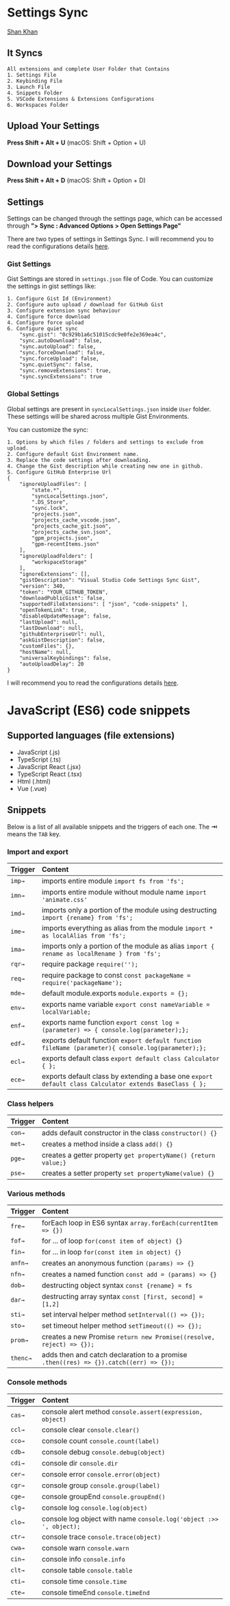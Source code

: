 

# Settings Sync

[Shan Khan](https://marketplace.visualstudio.com/publishers/Shan)

## It Syncs

```
All extensions and complete User Folder that Contains
1. Settings File
2. Keybinding File
3. Launch File
4. Snippets Folder
5. VSCode Extensions & Extensions Configurations
6. Workspaces Folder
```

## Upload Your Settings

**Press Shift + Alt + U** (macOS: Shift + Option + U)

## Download your Settings

**Press Shift + Alt + D** (macOS: Shift + Option + D)

## Settings

Settings can be changed through the settings page, which can be accessed through **"> Sync : Advanced Options > Open Settings Page"**

There are two types of settings in Settings Sync. I will recommend you to read the configurations details [here](https://dev.to/shanalikhan/visual-studio-code-settings-sync-configurations-mn0).

### Gist Settings

Gist Settings are stored in `settings.json` file of Code. You can customize the settings in gist settings like:

```
1. Configure Gist Id (Environment)
2. Configure auto upload / download for GitHub Gist
3. Configure extension sync behaviour
4. Configure force download
4. Configure force upload
6. Configure quiet sync
    "sync.gist": "0c929b1a6c51015cdc9e0fe2e369ea4c",
    "sync.autoDownload": false,
    "sync.autoUpload": false,
    "sync.forceDownload": false,
    "sync.forceUpload": false,
    "sync.quietSync": false,
    "sync.removeExtensions": true,
    "sync.syncExtensions": true
```

### Global Settings

Global settings are present in `syncLocalSettings.json` inside `User` folder. These settings will be shared across multiple Gist Environments.

You can customize the sync:

```
1. Options by which files / folders and settings to exclude from upload.
2. Configure default Gist Environment name.
3. Replace the code settings after downloading.
4. Change the Gist description while creating new one in github.
5. Configure GitHub Enterprise Url
{
    "ignoreUploadFiles": [
        "state.*",
        "syncLocalSettings.json",
        ".DS_Store",
        "sync.lock",
        "projects.json",
        "projects_cache_vscode.json",
        "projects_cache_git.json",
        "projects_cache_svn.json",
        "gpm_projects.json",
        "gpm-recentItems.json"
    ],
    "ignoreUploadFolders": [
        "workspaceStorage"
    ],
    "ignoreExtensions": [],
    "gistDescription": "Visual Studio Code Settings Sync Gist",
    "version": 340,
    "token": "YOUR_GITHUB_TOKEN",
    "downloadPublicGist": false,
    "supportedFileExtensions": [ "json", "code-snippets" ],
    "openTokenLink": true,
    "disableUpdateMessage": false,
    "lastUpload": null,
    "lastDownload": null,
    "githubEnterpriseUrl": null,
    "askGistDescription": false,
    "customFiles": {},
    "hostName": null,
    "universalKeybindings": false,
    "autoUploadDelay": 20
}
```

I will recommend you to read the configurations details [here](https://dev.to/shanalikhan/visual-studio-code-settings-sync-configurations-mn0).



# JavaScript (ES6) code snippets



## Supported languages (file extensions)

- JavaScript (.js)
- TypeScript (.ts)
- JavaScript React (.jsx)
- TypeScript React (.tsx)
- Html (.html)
- Vue (.vue)

## Snippets

Below is a list of all available snippets and the triggers of each one. The **⇥** means the `TAB` key.

### Import and export

| Trigger | Content                                                      |
| :------ | :----------------------------------------------------------- |
| `imp→`  | imports entire module `import fs from 'fs';`                 |
| `imn→`  | imports entire module without module name `import 'animate.css'` |
| `imd→`  | imports only a portion of the module using destructing `import {rename} from 'fs';` |
| `ime→`  | imports everything as alias from the module `import * as localAlias from 'fs';` |
| `ima→`  | imports only a portion of the module as alias `import { rename as localRename } from 'fs';` |
| `rqr→`  | require package `require('');`                               |
| `req→`  | require package to const `const packageName = require('packageName');` |
| `mde→`  | default module.exports `module.exports = {};`                |
| `env→`  | exports name variable `export const nameVariable = localVariable;` |
| `enf→`  | exports name function `export const log = (parameter) => { console.log(parameter);};` |
| `edf→`  | exports default function `export default function fileName (parameter){ console.log(parameter);};` |
| `ecl→`  | exports default class `export default class Calculator { };` |
| `ece→`  | exports default class by extending a base one `export default class Calculator extends BaseClass { };` |

### Class helpers

| Trigger | Content                                                      |
| :------ | :----------------------------------------------------------- |
| `con→`  | adds default constructor in the class `constructor() {}`     |
| `met→`  | creates a method inside a class `add() {}`                   |
| `pge→`  | creates a getter property `get propertyName() {return value;}` |
| `pse→`  | creates a setter property `set propertyName(value) {}`       |

### Various methods

| Trigger  | Content                                                      |
| :------- | :----------------------------------------------------------- |
| `fre→`   | forEach loop in ES6 syntax `array.forEach(currentItem => {})` |
| `fof→`   | for ... of loop `for(const item of object) {}`               |
| `fin→`   | for ... in loop `for(const item in object) {}`               |
| `anfn→`  | creates an anonymous function `(params) => {}`               |
| `nfn→`   | creates a named function `const add = (params) => {}`        |
| `dob→`   | destructing object syntax `const {rename} = fs`              |
| `dar→`   | destructing array syntax `const [first, second] = [1,2]`     |
| `sti→`   | set interval helper method `setInterval(() => {});`          |
| `sto→`   | set timeout helper method `setTimeout(() => {});`            |
| `prom→`  | creates a new Promise `return new Promise((resolve, reject) => {});` |
| `thenc→` | adds then and catch declaration to a promise `.then((res) => {}).catch((err) => {});` |

### Console methods

| Trigger | Content                                                      |
| :------ | :----------------------------------------------------------- |
| `cas→`  | console alert method `console.assert(expression, object)`    |
| `ccl→`  | console clear `console.clear()`                              |
| `cco→`  | console count `console.count(label)`                         |
| `cdb→`  | console debug `console.debug(object)`                        |
| `cdi→`  | console dir `console.dir`                                    |
| `cer→`  | console error `console.error(object)`                        |
| `cgr→`  | console group `console.group(label)`                         |
| `cge→`  | console groupEnd `console.groupEnd()`                        |
| `clg→`  | console log `console.log(object)`                            |
| `clo→`  | console log object with name `console.log('object :>> ', object);` |
| `ctr→`  | console trace `console.trace(object)`                        |
| `cwa→`  | console warn `console.warn`                                  |
| `cin→`  | console info `console.info`                                  |
| `clt→`  | console table `console.table`                                |
| `cti→`  | console time `console.time`                                  |
| `cte→`  | console timeEnd `console.timeEnd`                            |